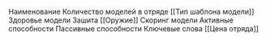 Наименование
Количество моделей в отряде
[[Тип шаблона модели]]
Здоровье модели
Зашита
[[Оружие]]
Скоринг модели
Активные способности
Пассивные способности
Ключевые слова
[[Цена отряда]]